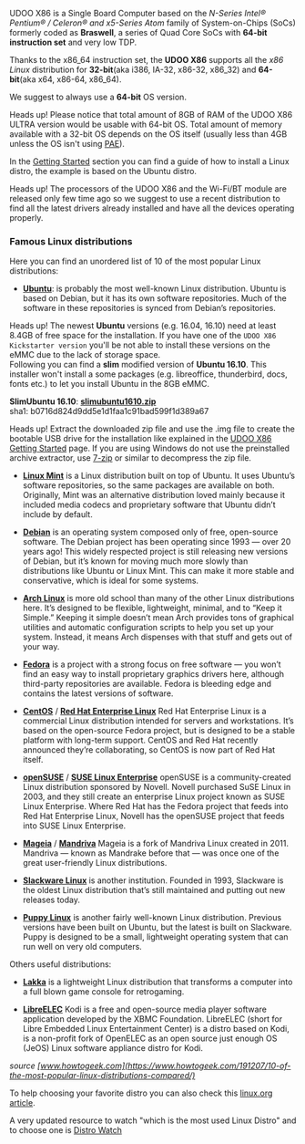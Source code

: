 UDOO X86 is a Single Board Computer based on the *N-Series Intel® Pentium® / Celeron® and x5-Series Atom* family of System-on-Chips (SoCs) formerly coded as **Braswell**, a series of Quad Core SoCs with **64-bit instruction set** and very low TDP.

Thanks to the x86_64 instruction set, the **UDOO X86** supports all the *x86 Linux* distribution for **32-bit**(aka i386, IA-32, x86-32, x86_32) and **64-bit**(aka x64, x86-64, x86_64).

We suggest to always use a **64-bit** OS version.

<span class="label label-warning">Heads up!</span> Please notice that total amount of 8GB of RAM of the UDOO X86 ULTRA version would be usable with 64-bit OS. Total amount of memory available with a 32-bit OS depends on the OS itself (usually less than 4GB unless the OS isn't using [PAE](https://en.wikipedia.org/wiki/Physical_Address_Extension)).

In the [Getting Started](http://www.udoo.org/get-started-x86/) section you can find a guide of how to install a Linux distro, the example is based on the Ubuntu distro.

<span class="label label-warning">Heads up!</span> The processors of the UDOO X86 and the Wi-Fi/BT module are released only few time ago so we suggest to use a recent distribution to find all the latest drivers already installed and have all the devices operating properly.

### Famous Linux distributions

Here you can find an unordered list of 10 of the most popular Linux distributions:

* [**Ubuntu**](https://www.ubuntu.com/): is probably the most well-known Linux distribution. Ubuntu is based on Debian, but it has its own software repositories. Much of the software in these repositories is synced from Debian’s repositories.  

<span class="label label-warning">Heads up!</span> The newest **Ubuntu** versions (e.g. 16.04, 16.10) need at least 8.4GB of free space for the installation. If you have one of the `UDOO X86 Kickstarter version` you'll be not able to install these versions on the eMMC due to the lack of storage space.  
Following you can find a **slim** modified version of **Ubuntu 16.10**. This installer won't install a some packages (e.g. libreoffice, thunderbird, docs, fonts etc.) to let you install Ubuntu in the 8GB eMMC.

**SlimUbuntu 16.10**: [**slimubuntu1610.zip**](http://download.udoo.org/files/UDOO_X86/Ubuntu/slimubuntu1610.zip)  
sha1: b0716d824d9dd5e1d1faa1c91bad599f1d389a67

<span class="label label-warning">Heads up!</span> Extract the downloaded zip file and use the .img file to create the bootable USB drive for the installation like explained in the [UDOO X86 Getting Started](http://www.udoo.org/get-started-x86/) page. If you are using Windows do not use the preinstalled archive extractor, use [7-zip](http://www.7-zip.org/) or similar to decompress the zip file.

* [**Linux Mint**](http://linuxmint.com/) is a Linux distribution built on top of Ubuntu. It uses Ubuntu’s software repositories, so the same packages are available on both. Originally, Mint was an alternative distribution loved mainly because it included media codecs and proprietary software that Ubuntu didn’t include by default.  

* [**Debian**](https://www.debian.org/) is an operating system composed only of free, open-source software. The Debian project has been operating since 1993 — over 20 years ago! This widely respected project is still releasing new versions of Debian, but it’s known for moving much more slowly than distributions like Ubuntu or Linux Mint. This can make it more stable and conservative, which is ideal for some systems.  

* [**Arch Linux**](https://www.archlinux.org/) is more old school than many of the other Linux distributions here. It’s designed to be flexible, lightweight, minimal, and to “Keep it Simple.” Keeping it simple doesn’t mean Arch provides tons of graphical utilities and automatic configuration scripts to help you set up your system. Instead, it means Arch dispenses with that stuff and gets out of your way.

* [**Fedora**](http://fedoraproject.org/) is a project with a strong focus on free software — you won’t find an easy way to install proprietary graphics drivers here, although third-party repositories are available. Fedora is bleeding edge and contains the latest versions of software.

* [**CentOS**](http://www.centos.org/) / [**Red Hat Enterprise Linux**](http://www.redhat.com/products/enterprise-linux/) Red Hat Enterprise Linux is a commercial Linux distribution intended for servers and workstations. It’s based on the open-source Fedora project, but is designed to be a stable platform with long-term support. CentOS and Red Hat recently announced they’re collaborating, so CentOS is now part of Red Hat itself.

* [**openSUSE**](http://www.opensuse.org/en/) / [**SUSE Linux Enterprise**](https://www.suse.com/) openSUSE is a community-created Linux distribution sponsored by Novell. Novell purchased SuSE Linux in 2003, and they still create an enterprise Linux project known as SUSE Linux Enterprise. Where Red Hat has the Fedora project that feeds into Red Hat Enterprise Linux, Novell has the openSUSE project that feeds into SUSE Linux Enterprise.

* [**Mageia**](https://www.mageia.org/en/) / [**Mandriva**](http://www.mandriva.com/en/) Mageia is a fork of Mandriva Linux created in 2011. Mandriva — known as Mandrake before that — was once one of the great user-friendly Linux distributions.

* [**Slackware Linux**](http://www.slackware.com/) is another institution. Founded in 1993, Slackware is the oldest Linux distribution that’s still maintained and putting out new releases today.

* [**Puppy Linux**](http://puppylinux.org/) is another fairly well-known Linux distribution. Previous versions have been built on Ubuntu, but the latest is built on Slackware. Puppy is designed to be a small, lightweight operating system that can run well on very old computers.

Others useful distributions:

* [**Lakka**](http://www.lakka.tv/) is a lightweight Linux distribution that transforms a computer into a full blown game console for retrogaming.

* [**LibreELEC**](https://libreelec.tv/) Kodi is a free and open-source media player software application developed by the XBMC Foundation. LibreELEC (short for Libre Embedded Linux Entertainment Center) is a distro based on Kodi, is a non-profit fork of OpenELEC as an open source just enough OS (JeOS) Linux software appliance distro for Kodi.


*source [www.howtogeek.com](https://www.howtogeek.com/191207/10-of-the-most-popular-linux-distributions-compared/)*

To help choosing your favorite distro you can also check this [linux.org article](https://www.linux.com/news/best-linux-distros-2016).  

A very updated resource to watch "which is the most used Linux Distro" and to choose one is [Distro Watch](https://distrowatch.com/)
